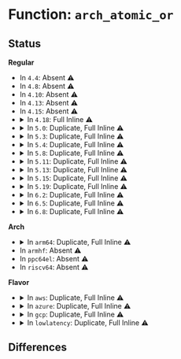 # Function: <code>arch_atomic_or</code>

## Status
<b>Regular</b>
<ul>
<li>
In <code>4.4</code>: Absent ⚠️
</li>
<li>
In <code>4.8</code>: Absent ⚠️
</li>
<li>
In <code>4.10</code>: Absent ⚠️
</li>
<li>
In <code>4.13</code>: Absent ⚠️
</li>
<li>
In <code>4.15</code>: Absent ⚠️
</li>
<li>
<details>
<summary>In <code>4.18</code>: Full Inline ⚠️</summary>

**Collision:** Unique Static

**Inline:** Full

**Transformation:** False

**Instances:**

```
In kernel/sched/membarrier.c (ffffffff810e4123)
Location: arch/x86/include/asm/atomic.h:222
Inline: True
Inline callers:
  - kernel/sched/membarrier.c:membarrier_register_private_expedited
  - kernel/sched/membarrier.c:membarrier_register_private_expedited
  - kernel/sched/membarrier.c:membarrier_register_private_expedited
  - kernel/sched/membarrier.c:membarrier_register_global_expedited
  - kernel/sched/membarrier.c:membarrier_register_global_expedited
```
</details>
</li>
<li>
<details>
<summary>In <code>5.0</code>: Duplicate, Full Inline ⚠️</summary>

**Collision:** Static Duplication

**Inline:** Full

**Transformation:** False

**Instances:**

```
In kernel/sched/membarrier.c (ffffffff810ee8a3)
Location: arch/x86/include/asm/atomic.h:225
Inline: True
Inline callers:
  - kernel/sched/membarrier.c:membarrier_register_private_expedited
  - kernel/sched/membarrier.c:membarrier_register_private_expedited
  - kernel/sched/membarrier.c:membarrier_register_private_expedited
  - kernel/sched/membarrier.c:membarrier_register_global_expedited
  - kernel/sched/membarrier.c:membarrier_register_global_expedited
```
```
In drivers/pci/hotplug/pciehp_ctrl.c (ffffffff815508b5)
Location: arch/x86/include/asm/atomic.h:225
Inline: True
```
```
In drivers/pci/hotplug/pciehp_hpc.c (ffffffff81551943)
Location: arch/x86/include/asm/atomic.h:225
Inline: True
Inline callers:
  - drivers/pci/hotplug/pciehp_hpc.c:pciehp_isr
  - drivers/pci/hotplug/pciehp_hpc.c:pciehp_isr
```
</details>
</li>
<li>
<details>
<summary>In <code>5.3</code>: Duplicate, Full Inline ⚠️</summary>

**Collision:** Static Duplication

**Inline:** Full

**Transformation:** False

**Instances:**

```
In kernel/sched/membarrier.c (ffffffff810f56c6)
Location: arch/x86/include/asm/atomic.h:225
Inline: True
Inline callers:
  - kernel/sched/membarrier.c:membarrier_register_private_expedited
  - kernel/sched/membarrier.c:membarrier_register_private_expedited
  - kernel/sched/membarrier.c:membarrier_register_private_expedited
  - kernel/sched/membarrier.c:membarrier_register_global_expedited
  - kernel/sched/membarrier.c:membarrier_register_global_expedited
```
```
In drivers/pci/hotplug/pciehp_ctrl.c (ffffffff81580765)
Location: arch/x86/include/asm/atomic.h:225
Inline: True
```
```
In drivers/pci/hotplug/pciehp_hpc.c (ffffffff8158188a)
Location: arch/x86/include/asm/atomic.h:225
Inline: True
Inline callers:
  - drivers/pci/hotplug/pciehp_hpc.c:pciehp_isr
  - drivers/pci/hotplug/pciehp_hpc.c:pciehp_isr
```
</details>
</li>
<li>
<details>
<summary>In <code>5.4</code>: Duplicate, Full Inline ⚠️</summary>

**Collision:** Static Duplication

**Inline:** Full

**Transformation:** False

**Instances:**

```
In kernel/sched/membarrier.c (ffffffff811016fd)
Location: arch/x86/include/asm/atomic.h:225
Inline: True
Inline callers:
  - kernel/sched/membarrier.c:membarrier_register_private_expedited
  - kernel/sched/membarrier.c:membarrier_register_private_expedited
  - kernel/sched/membarrier.c:membarrier_register_global_expedited
  - kernel/sched/membarrier.c:membarrier_register_global_expedited
```
```
In drivers/pci/hotplug/pciehp_ctrl.c (ffffffff815a2235)
Location: arch/x86/include/asm/atomic.h:225
Inline: True
```
```
In drivers/pci/hotplug/pciehp_hpc.c (ffffffff815a338a)
Location: arch/x86/include/asm/atomic.h:225
Inline: True
Inline callers:
  - drivers/pci/hotplug/pciehp_hpc.c:pciehp_isr
  - drivers/pci/hotplug/pciehp_hpc.c:pciehp_isr
```
</details>
</li>
<li>
<details>
<summary>In <code>5.8</code>: Duplicate, Full Inline ⚠️</summary>

**Collision:** Static Duplication

**Inline:** Full

**Transformation:** False

**Instances:**

```
In kernel/sched/membarrier.c (ffffffff8110bf24)
Location: arch/x86/include/asm/atomic.h:232
Inline: True
Inline callers:
  - kernel/sched/membarrier.c:membarrier_register_private_expedited
  - kernel/sched/membarrier.c:membarrier_register_private_expedited
  - kernel/sched/membarrier.c:membarrier_register_global_expedited
  - kernel/sched/membarrier.c:membarrier_register_global_expedited
```
```
In drivers/pci/hotplug/pciehp_ctrl.c (ffffffff8164b2f3)
Location: arch/x86/include/asm/atomic.h:232
Inline: True
Inline callers:
  - drivers/pci/hotplug/pciehp_ctrl.c:pciehp_sysfs_disable_slot
  - drivers/pci/hotplug/pciehp_ctrl.c:pciehp_sysfs_enable_slot
  - drivers/pci/hotplug/pciehp_ctrl.c:pciehp_queue_pushbutton_work
  - drivers/pci/hotplug/pciehp_ctrl.c:pciehp_queue_pushbutton_work
```
```
In drivers/pci/hotplug/pciehp_hpc.c (ffffffff8164bf56)
Location: arch/x86/include/asm/atomic.h:232
Inline: True
Inline callers:
  - drivers/pci/hotplug/pciehp_hpc.c:pciehp_isr
  - drivers/pci/hotplug/pciehp_hpc.c:pciehp_isr
```
</details>
</li>
<li>
<details>
<summary>In <code>5.11</code>: Duplicate, Full Inline ⚠️</summary>

**Collision:** Static Duplication

**Inline:** Full

**Transformation:** False

**Instances:**

```
In kernel/sched/membarrier.c (ffffffff8110904b)
Location: arch/x86/include/asm/atomic.h:230
Inline: True
Inline callers:
  - kernel/sched/membarrier.c:membarrier_register_private_expedited
  - kernel/sched/membarrier.c:membarrier_register_private_expedited
  - kernel/sched/membarrier.c:membarrier_register_global_expedited
  - kernel/sched/membarrier.c:membarrier_register_global_expedited
```
```
In drivers/pci/hotplug/pciehp_ctrl.c (ffffffff8166fa83)
Location: arch/x86/include/asm/atomic.h:230
Inline: True
Inline callers:
  - drivers/pci/hotplug/pciehp_ctrl.c:pciehp_sysfs_disable_slot
  - drivers/pci/hotplug/pciehp_ctrl.c:pciehp_sysfs_enable_slot
  - drivers/pci/hotplug/pciehp_ctrl.c:pciehp_queue_pushbutton_work
  - drivers/pci/hotplug/pciehp_ctrl.c:pciehp_queue_pushbutton_work
```
```
In drivers/pci/hotplug/pciehp_hpc.c (ffffffff816702a6)
Location: arch/x86/include/asm/atomic.h:230
Inline: True
Inline callers:
  - drivers/pci/hotplug/pciehp_hpc.c:pciehp_isr
  - drivers/pci/hotplug/pciehp_hpc.c:pciehp_isr
```
</details>
</li>
<li>
<details>
<summary>In <code>5.13</code>: Duplicate, Full Inline ⚠️</summary>

**Collision:** Static Duplication

**Inline:** Full

**Transformation:** False

**Instances:**

```
In kernel/sched/fair.c (ffffffff810f5a11)
Location: arch/x86/include/asm/atomic.h:230
Inline: True
Inline callers:
  - kernel/sched/fair.c:newidle_balance
```
```
In kernel/sched/membarrier.c (ffffffff8110acdb)
Location: arch/x86/include/asm/atomic.h:230
Inline: True
Inline callers:
  - kernel/sched/membarrier.c:membarrier_register_private_expedited
  - kernel/sched/membarrier.c:membarrier_register_private_expedited
  - kernel/sched/membarrier.c:membarrier_register_global_expedited
  - kernel/sched/membarrier.c:membarrier_register_global_expedited
```
```
In kernel/locking/qrwlock.c (ffffffff8110eec1)
Location: arch/x86/include/asm/atomic.h:230
Inline: True
Inline callers:
  - kernel/locking/qrwlock.c:queued_write_lock_slowpath
```
```
In drivers/pci/hotplug/pciehp_ctrl.c (ffffffff81651f83)
Location: arch/x86/include/asm/atomic.h:230
Inline: True
Inline callers:
  - drivers/pci/hotplug/pciehp_ctrl.c:pciehp_sysfs_disable_slot
  - drivers/pci/hotplug/pciehp_ctrl.c:pciehp_sysfs_enable_slot
  - drivers/pci/hotplug/pciehp_ctrl.c:pciehp_queue_pushbutton_work
  - drivers/pci/hotplug/pciehp_ctrl.c:pciehp_queue_pushbutton_work
```
```
In drivers/pci/hotplug/pciehp_hpc.c (ffffffff816527a6)
Location: arch/x86/include/asm/atomic.h:230
Inline: True
Inline callers:
  - drivers/pci/hotplug/pciehp_hpc.c:pciehp_isr
  - drivers/pci/hotplug/pciehp_hpc.c:pciehp_isr
```
</details>
</li>
<li>
<details>
<summary>In <code>5.15</code>: Duplicate, Full Inline ⚠️</summary>

**Collision:** Static Duplication

**Inline:** Full

**Transformation:** False

**Instances:**

```
In kernel/sched/fair.c (ffffffff8110f52a)
Location: arch/x86/include/asm/atomic.h:230
Inline: True
Inline callers:
  - kernel/sched/fair.c:newidle_balance
```
```
In kernel/sched/membarrier.c (ffffffff811294eb)
Location: arch/x86/include/asm/atomic.h:230
Inline: True
Inline callers:
  - kernel/sched/membarrier.c:membarrier_register_private_expedited
  - kernel/sched/membarrier.c:membarrier_register_private_expedited
  - kernel/sched/membarrier.c:membarrier_register_global_expedited
  - kernel/sched/membarrier.c:membarrier_register_global_expedited
```
```
In kernel/locking/qrwlock.c (ffffffff8112e761)
Location: arch/x86/include/asm/atomic.h:230
Inline: True
Inline callers:
  - kernel/locking/qrwlock.c:queued_write_lock_slowpath
```
```
In drivers/pci/hotplug/pciehp_ctrl.c (ffffffff816c391e)
Location: arch/x86/include/asm/atomic.h:230
Inline: True
```
```
In drivers/pci/hotplug/pciehp_hpc.c (ffffffff816c4532)
Location: arch/x86/include/asm/atomic.h:230
Inline: True
Inline callers:
  - drivers/pci/hotplug/pciehp_hpc.c:pciehp_isr
  - drivers/pci/hotplug/pciehp_hpc.c:pciehp_isr
```
</details>
</li>
<li>
<details>
<summary>In <code>5.19</code>: Duplicate, Full Inline ⚠️</summary>

**Collision:** Static Duplication

**Inline:** Full

**Transformation:** False

**Instances:**

```
In kernel/sched/fair.c (ffffffff8112b6e5)
Location: arch/x86/include/asm/atomic.h:230
Inline: True
Inline callers:
  - kernel/sched/fair.c:newidle_balance
```
```
In kernel/sched/build_utility.c (ffffffff8113df29)
Location: arch/x86/include/asm/atomic.h:230
Inline: True
Inline callers:
  - kernel/sched/build_utility.c:membarrier_register_private_expedited
  - kernel/sched/build_utility.c:membarrier_register_private_expedited
  - kernel/sched/build_utility.c:membarrier_register_global_expedited
  - kernel/sched/build_utility.c:membarrier_register_global_expedited
```
```
In kernel/locking/qrwlock.c (ffffffff8114fa88)
Location: arch/x86/include/asm/atomic.h:230
Inline: True
Inline callers:
  - kernel/locking/qrwlock.c:queued_write_lock_slowpath
```
```
In io_uring/io_uring.c (ffffffff816d93e4)
Location: arch/x86/include/asm/atomic.h:230
Inline: True
Inline callers:
  - io_uring/io_uring.c:io_sq_thread
  - io_uring/io_uring.c:io_sq_thread
  - io_uring/io_uring.c:io_poll_wake
  - io_uring/io_uring.c:io_poll_cancel_req
  - io_uring/io_uring.c:__io_req_task_work_add
  - io_uring/io_uring.c:io_cqring_event_overflow
```
```
In drivers/pci/hotplug/pciehp_ctrl.c (ffffffff817e938f)
Location: arch/x86/include/asm/atomic.h:230
Inline: True
```
```
In drivers/pci/hotplug/pciehp_hpc.c (ffffffff817ea128)
Location: arch/x86/include/asm/atomic.h:230
Inline: True
Inline callers:
  - drivers/pci/hotplug/pciehp_hpc.c:pciehp_isr
  - drivers/pci/hotplug/pciehp_hpc.c:pciehp_isr
```
</details>
</li>
<li>
<details>
<summary>In <code>6.2</code>: Duplicate, Full Inline ⚠️</summary>

**Collision:** Static Duplication

**Inline:** Full

**Transformation:** False

**Instances:**

```
In kernel/sched/fair.c (ffffffff811550b5)
Location: arch/x86/include/asm/atomic.h:230
Inline: True
Inline callers:
  - kernel/sched/fair.c:newidle_balance
```
```
In kernel/sched/build_utility.c (ffffffff8116de59)
Location: arch/x86/include/asm/atomic.h:230
Inline: True
Inline callers:
  - kernel/sched/build_utility.c:membarrier_register_private_expedited
  - kernel/sched/build_utility.c:membarrier_register_private_expedited
  - kernel/sched/build_utility.c:membarrier_register_global_expedited
  - kernel/sched/build_utility.c:membarrier_register_global_expedited
```
```
In kernel/locking/qrwlock.c (ffffffff820d6de8)
Location: arch/x86/include/asm/atomic.h:230
Inline: True
Inline callers:
  - kernel/locking/qrwlock.c:queued_write_lock_slowpath
```
```
In io_uring/io_uring.c (ffffffff8178de36)
Location: arch/x86/include/asm/atomic.h:230
Inline: True
Inline callers:
  - io_uring/io_uring.c:__io_req_task_work_add
  - io_uring/io_uring.c:__io_req_task_work_add
  - io_uring/io_uring.c:io_cqring_event_overflow
```
```
In io_uring/sqpoll.c (ffffffff8179a894)
Location: arch/x86/include/asm/atomic.h:230
Inline: True
Inline callers:
  - io_uring/sqpoll.c:io_sq_thread
  - io_uring/sqpoll.c:io_sq_thread
```
```
In io_uring/poll.c (ffffffff8179cc94)
Location: arch/x86/include/asm/atomic.h:230
Inline: True
Inline callers:
  - io_uring/poll.c:io_poll_remove_all_table
  - io_uring/poll.c:__io_arm_poll_handler
  - io_uring/poll.c:io_poll_wake
```
```
In drivers/pci/hotplug/pciehp_ctrl.c (ffffffff8190f02f)
Location: arch/x86/include/asm/atomic.h:230
Inline: True
```
```
In drivers/pci/hotplug/pciehp_hpc.c (ffffffff819101c4)
Location: arch/x86/include/asm/atomic.h:230
Inline: True
Inline callers:
  - drivers/pci/hotplug/pciehp_hpc.c:pciehp_isr
  - drivers/pci/hotplug/pciehp_hpc.c:pciehp_isr
```
</details>
</li>
<li>
<details>
<summary>In <code>6.5</code>: Duplicate, Full Inline ⚠️</summary>

**Collision:** Static Duplication

**Inline:** Full

**Transformation:** False

**Instances:**

```
In kernel/sched/fair.c (ffffffff81165261)
Location: arch/x86/include/asm/atomic.h:143
Inline: True
Inline callers:
  - kernel/sched/fair.c:newidle_balance
```
```
In kernel/sched/build_utility.c (ffffffff8117e42e)
Location: arch/x86/include/asm/atomic.h:143
Inline: True
Inline callers:
  - kernel/sched/build_utility.c:membarrier_register_private_expedited
  - kernel/sched/build_utility.c:membarrier_register_private_expedited
  - kernel/sched/build_utility.c:membarrier_register_global_expedited
  - kernel/sched/build_utility.c:membarrier_register_global_expedited
```
```
In kernel/locking/qrwlock.c (ffffffff8215a178)
Location: arch/x86/include/asm/atomic.h:143
Inline: True
Inline callers:
  - kernel/locking/qrwlock.c:queued_write_lock_slowpath
```
```
In io_uring/io_uring.c (ffffffff817cbcd5)
Location: arch/x86/include/asm/atomic.h:143
Inline: True
Inline callers:
  - io_uring/io_uring.c:io_req_normal_work_add
  - io_uring/io_uring.c:io_cqring_event_overflow
```
```
In io_uring/sqpoll.c (ffffffff817db931)
Location: arch/x86/include/asm/atomic.h:143
Inline: True
Inline callers:
  - io_uring/sqpoll.c:io_sq_thread
  - io_uring/sqpoll.c:io_sq_thread
```
```
In io_uring/poll.c (ffffffff817ddec4)
Location: arch/x86/include/asm/atomic.h:143
Inline: True
Inline callers:
  - io_uring/poll.c:io_poll_remove_all_table
  - io_uring/poll.c:__io_arm_poll_handler
  - io_uring/poll.c:io_poll_wake
```
```
In drivers/pci/hotplug/pciehp_ctrl.c (ffffffff8195269f)
Location: arch/x86/include/asm/atomic.h:143
Inline: True
```
```
In drivers/pci/hotplug/pciehp_hpc.c (ffffffff819538e4)
Location: arch/x86/include/asm/atomic.h:143
Inline: True
Inline callers:
  - drivers/pci/hotplug/pciehp_hpc.c:pciehp_isr
  - drivers/pci/hotplug/pciehp_hpc.c:pciehp_isr
```
</details>
</li>
<li>
<details>
<summary>In <code>6.8</code>: Duplicate, Full Inline ⚠️</summary>

**Collision:** Static Duplication

**Inline:** Full

**Transformation:** False

**Instances:**

```
In kernel/sched/fair.c (ffffffff81171fb1)
Location: arch/x86/include/asm/atomic.h:143
Inline: True
Inline callers:
  - kernel/sched/fair.c:newidle_balance
```
```
In kernel/sched/build_utility.c (ffffffff8118fccd)
Location: arch/x86/include/asm/atomic.h:143
Inline: True
Inline callers:
  - kernel/sched/build_utility.c:__do_sys_membarrier
  - kernel/sched/build_utility.c:__do_sys_membarrier
  - kernel/sched/build_utility.c:membarrier_register_private_expedited
  - kernel/sched/build_utility.c:membarrier_register_private_expedited
```
```
In kernel/locking/qrwlock.c (ffffffff8223d9f8)
Location: arch/x86/include/asm/atomic.h:143
Inline: True
Inline callers:
  - kernel/locking/qrwlock.c:queued_write_lock_slowpath
```
```
In io_uring/io_uring.c (ffffffff818101c5)
Location: arch/x86/include/asm/atomic.h:143
Inline: True
Inline callers:
  - io_uring/io_uring.c:io_req_normal_work_add
  - io_uring/io_uring.c:io_cqring_event_overflow
```
```
In io_uring/sqpoll.c (ffffffff8181fcaa)
Location: arch/x86/include/asm/atomic.h:143
Inline: True
Inline callers:
  - io_uring/sqpoll.c:io_sq_thread
  - io_uring/sqpoll.c:io_sq_thread
```
```
In io_uring/poll.c (ffffffff81822264)
Location: arch/x86/include/asm/atomic.h:143
Inline: True
Inline callers:
  - io_uring/poll.c:io_poll_remove_all_table
  - io_uring/poll.c:__io_arm_poll_handler
  - io_uring/poll.c:io_poll_wake
```
```
In io_uring/waitid.c (ffffffff8182a853)
Location: arch/x86/include/asm/atomic.h:143
Inline: True
```
```
In drivers/pci/hotplug/pciehp_ctrl.c (ffffffff8199bb2f)
Location: arch/x86/include/asm/atomic.h:143
Inline: True
```
```
In drivers/pci/hotplug/pciehp_hpc.c (ffffffff8199cd74)
Location: arch/x86/include/asm/atomic.h:143
Inline: True
Inline callers:
  - drivers/pci/hotplug/pciehp_hpc.c:pciehp_isr
  - drivers/pci/hotplug/pciehp_hpc.c:pciehp_isr
```
</details>
</li>
</ul>
<b>Arch</b>
<ul>
<li>
<details>
<summary>In <code>arm64</code>: Duplicate, Full Inline ⚠️</summary>

**Collision:** Static Duplication

**Inline:** Full

**Transformation:** False

**Instances:**

```
In kernel/sched/membarrier.c (ffff800010166370)
Location: arch/arm64/include/asm/atomic.h:26
Inline: True
Inline callers:
  - kernel/sched/membarrier.c:__arm64_sys_membarrier
  - kernel/sched/membarrier.c:__arm64_sys_membarrier
  - kernel/sched/membarrier.c:membarrier_register_private_expedited
  - kernel/sched/membarrier.c:membarrier_register_private_expedited
```
```
In drivers/pci/hotplug/pciehp_ctrl.c (ffff80001070ab08)
Location: arch/arm64/include/asm/atomic.h:26
Inline: True
```
```
In drivers/pci/hotplug/pciehp_hpc.c (ffff80001070beb8)
Location: arch/arm64/include/asm/atomic.h:26
Inline: True
Inline callers:
  - drivers/pci/hotplug/pciehp_hpc.c:pciehp_isr
  - drivers/pci/hotplug/pciehp_hpc.c:pciehp_isr
```
</details>
</li>
<li>
In <code>armhf</code>: Absent ⚠️
</li>
<li>
In <code>ppc64el</code>: Absent ⚠️
</li>
<li>
In <code>riscv64</code>: Absent ⚠️
</li>
</ul>
<b>Flavor</b>
<ul>
<li>
<details>
<summary>In <code>aws</code>: Duplicate, Full Inline ⚠️</summary>

**Collision:** Static Duplication

**Inline:** Full

**Transformation:** False

**Instances:**

```
In kernel/sched/membarrier.c (ffffffff810faa0d)
Location: arch/x86/include/asm/atomic.h:225
Inline: True
Inline callers:
  - kernel/sched/membarrier.c:membarrier_register_private_expedited
  - kernel/sched/membarrier.c:membarrier_register_private_expedited
  - kernel/sched/membarrier.c:membarrier_register_global_expedited
  - kernel/sched/membarrier.c:membarrier_register_global_expedited
```
```
In drivers/pci/hotplug/pciehp_ctrl.c (ffffffff81595a45)
Location: arch/x86/include/asm/atomic.h:225
Inline: True
```
```
In drivers/pci/hotplug/pciehp_hpc.c (ffffffff81596b9a)
Location: arch/x86/include/asm/atomic.h:225
Inline: True
Inline callers:
  - drivers/pci/hotplug/pciehp_hpc.c:pciehp_isr
  - drivers/pci/hotplug/pciehp_hpc.c:pciehp_isr
```
</details>
</li>
<li>
<details>
<summary>In <code>azure</code>: Duplicate, Full Inline ⚠️</summary>

**Collision:** Static Duplication

**Inline:** Full

**Transformation:** False

**Instances:**

```
In kernel/sched/membarrier.c (ffffffff810eabed)
Location: arch/x86/include/asm/atomic.h:225
Inline: True
Inline callers:
  - kernel/sched/membarrier.c:membarrier_register_private_expedited
  - kernel/sched/membarrier.c:membarrier_register_private_expedited
  - kernel/sched/membarrier.c:membarrier_register_global_expedited
  - kernel/sched/membarrier.c:membarrier_register_global_expedited
```
```
In drivers/pci/hotplug/pciehp_ctrl.c (ffffffff81584bd5)
Location: arch/x86/include/asm/atomic.h:225
Inline: True
```
```
In drivers/pci/hotplug/pciehp_hpc.c (ffffffff81585d2a)
Location: arch/x86/include/asm/atomic.h:225
Inline: True
Inline callers:
  - drivers/pci/hotplug/pciehp_hpc.c:pciehp_isr
  - drivers/pci/hotplug/pciehp_hpc.c:pciehp_isr
```
</details>
</li>
<li>
<details>
<summary>In <code>gcp</code>: Duplicate, Full Inline ⚠️</summary>

**Collision:** Static Duplication

**Inline:** Full

**Transformation:** False

**Instances:**

```
In kernel/sched/membarrier.c (ffffffff810f7bcd)
Location: arch/x86/include/asm/atomic.h:225
Inline: True
Inline callers:
  - kernel/sched/membarrier.c:membarrier_register_private_expedited
  - kernel/sched/membarrier.c:membarrier_register_private_expedited
  - kernel/sched/membarrier.c:membarrier_register_global_expedited
  - kernel/sched/membarrier.c:membarrier_register_global_expedited
```
```
In drivers/pci/hotplug/pciehp_ctrl.c (ffffffff81595f85)
Location: arch/x86/include/asm/atomic.h:225
Inline: True
```
```
In drivers/pci/hotplug/pciehp_hpc.c (ffffffff815970da)
Location: arch/x86/include/asm/atomic.h:225
Inline: True
Inline callers:
  - drivers/pci/hotplug/pciehp_hpc.c:pciehp_isr
  - drivers/pci/hotplug/pciehp_hpc.c:pciehp_isr
```
</details>
</li>
<li>
<details>
<summary>In <code>lowlatency</code>: Duplicate, Full Inline ⚠️</summary>

**Collision:** Static Duplication

**Inline:** Full

**Transformation:** False

**Instances:**

```
In kernel/sched/membarrier.c (ffffffff81102d0d)
Location: arch/x86/include/asm/atomic.h:225
Inline: True
Inline callers:
  - kernel/sched/membarrier.c:membarrier_register_private_expedited
  - kernel/sched/membarrier.c:membarrier_register_private_expedited
  - kernel/sched/membarrier.c:membarrier_register_global_expedited
  - kernel/sched/membarrier.c:membarrier_register_global_expedited
```
```
In drivers/pci/hotplug/pciehp_ctrl.c (ffffffff815b0405)
Location: arch/x86/include/asm/atomic.h:225
Inline: True
```
```
In drivers/pci/hotplug/pciehp_hpc.c (ffffffff815b151a)
Location: arch/x86/include/asm/atomic.h:225
Inline: True
Inline callers:
  - drivers/pci/hotplug/pciehp_hpc.c:pciehp_isr
  - drivers/pci/hotplug/pciehp_hpc.c:pciehp_isr
```
</details>
</li>
</ul>

## Differences
